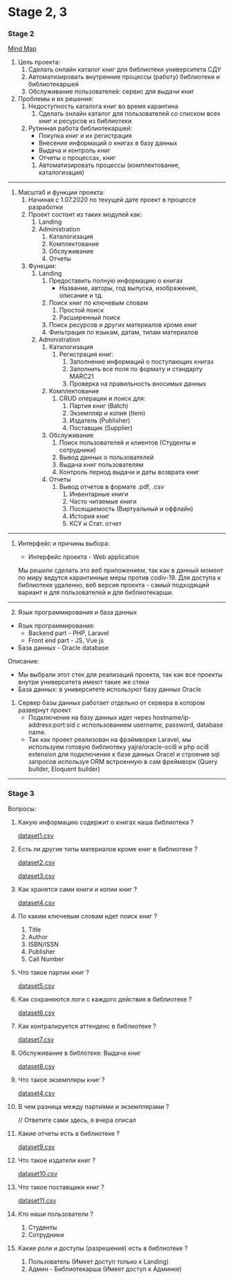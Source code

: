 # Stage 2, 3

### Stage 2
[Mind Map](mindmap.pdf)
1. Цель проекта:
    1. Сделать онлайн каталог книг для библиотеки университета СДУ
    2. Автоматизировать внутренние процессы (работу) библиотеки и библиотекаршей
    3. Обслуживание пользователей: сервис для выдачи книг
2. Проблемы и их решения:
    1. Недоступность каталога книг во время карантина
        1. Сделать онлайн каталог для пользователей со списком всех книг и ресурсов из библиотеки
    2. Рутинная работа библиотекаршей:
        - Покупка книг и их регистрация
        - Внесение информаций о книгах в базу данных
        - Выдача и контроль книг
        - Отчеты о процессах, книг
        1. Автоматизировать процессы (комплектование, каталогизация)

---

1. Масштаб и функции проекта:
    1. Начиная с 1.07.2020 по текущей дате проект в процессе разработки
    2. Проект состоит из таких модулей как:
        1. Landing
        2. Administration
            1. Каталогизация
            2. Комплектование
            3. Обслуживание
            4. Отчеты
    3. Функции:
        1. Landing
            1. Предоставить полную информацию о книгах
                - Название, авторы, год выпуска, изображение, описание и тд.
            2. Поиск книг по ключевым словам
                1. Простой поиск
                2. Расширенный поиск
            3. Поиск ресурсов и других материалов кроме книг
            4. Фильтрация по языкам, датам, типам материалов
        2. Administration
            1. Каталогизация
                1. Регистрация книг:
                    1. Заполнение информаций о поступающих книгах
                    2. Заполнить все поля по формату и стандарту MARC21
                    3. Проверка на правильность вносимых данных
            2. Комплектование
                1. CRUD операции и поиск для:
                    1. Партия книг (Batch)
                    2. Экземпляр и копия (Item)
                    3. Издатель (Publisher)
                    4. Поставщик (Supplier)
            3. Обслуживание
                1. Поиск пользователей и клиентов (Студенты и сотрудники)
                2. Вывод данных о пользователей
                3. Выдача книг пользователям
                4. Контроль период выдачи и даты возврата книг
            4. Отчеты
                1. Вывод отчетов в формате .pdf, .csv
                    1. Инвентарные книги
                    2. Часто читаемые книги
                    3. Посещаемость (Виртуальный и оффлайн)
                    4. История книг
                    5. КСУ и Стат. отчет

---

1. Интерфейс и причины выбора:
    - Интерфейс проекта - Web application

    Мы решили сделать это веб приложением, так как в данный момент по миру ведутся карантинные меры против codiv-19. Для доступа к библиотеке удаленно, веб версия проекта - самый подходящий вариант и для пользователей и для библиотекарши.

---

2. Язык программирования и база данных

- Язык программирования:
    - Backend part - PHP, Laravel
    - Front end part - JS, Vue js
- База данных - Oracle database

Описание:

- Мы выбрали этот стек для реализаций проекта, так как все проекты внутри университета имеют такие же стеки
- База данных: в университете используют базу данных Oracle
1. Сервер базы данных работает отдельно от сервера в котором развернут проект
    - Подключения на базу данных идет через hostname/ip-address:port:sid с использованием username, password, database name.
    - Так как проект реализован на фрэймворке Laravel, мы используем готовую библиотеку yajra/oracle-oci8 и php oci8 extension для подключения к базе данных Oracel и строения sql запросов используя ORM встроенную в сам фреймворк (Query builder, Eloquent builder)

---

### Stage 3

Вопросы:

1. Какую информацию содержит о книгах наша библиотека ?

    [dataset1.csv](dataset1.csv)

2. Есть ли другие типы материалов кроме книг в библиотеке ?

    [dataset2.csv](dataset2.csv)

    [dataset3.csv](dataset3.csv)

3. Как хранятся сами книги и копии книг ?

    [dataset4.csv](dataset4.csv)

4. По каким ключевым словам идет поиск книг ?
    1. Title
    2. Author
    3. ISBN/ISSN
    4. Publisher
    5. Call Number
5. Что такое партии книг ?

    [dataset5.csv](dataset5.csv)

6. Как сохраняются логи с каждого действия в библиотеке ?

    [dataset6.csv](dataset6.csv)

7. Как контралируется аттенденс в библиотеке ?

    [dataset7.csv](dataset7.csv)

8. Обслуживание в библотеке: Выдача книг

    [dataset8.csv](dataset8.csv)

9. Что такое экземпляры книг ?

    [dataset4.csv](dataset4.csv)

10. В чем разница между партиями и экземплярами ?

    // Ответите сами здесь, я вчера описал

11. Какие отчеты есть в библиотеке ?

    [dataset9.csv](dataset9.csv)

12. Что такое издатели книг ?

    [dataset10.csv](dataset10.csv)

13. Что такое поставщики книг ?

    [dataset11.csv](dataset11.csv)

14. Кто наши пользователи ?
    1. Студенты
    2. Сотрудники
15. Какие роли и доступы (разрешения) есть в библиотеке ?
    1. Пользователь (Имеет доступ только к Landing)
    2. Админ - Библиотекарша (Имеет доступ к Админке)
